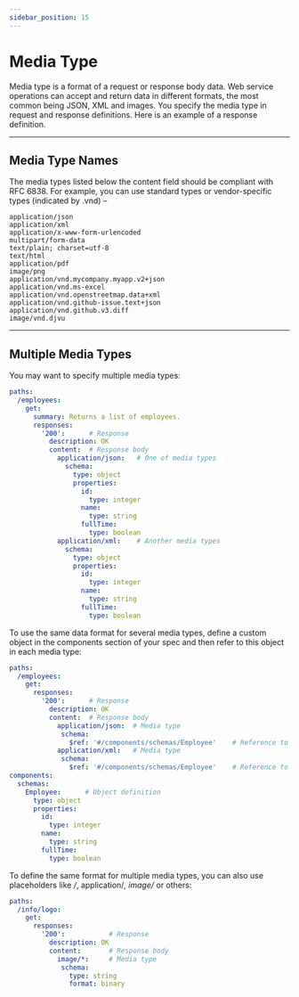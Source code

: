 ```yaml
---
sidebar_position: 15
---
```


# Media Type

Media type is a format of a request or response body data. Web service operations can accept and return data in different formats, the most common being JSON, XML and images. You specify the media type in request and response definitions. Here is an example of a response definition.

---

## Media Type Names

The media types listed below the content field should be compliant with RFC 6838. For example, you can use standard types or vendor-specific types (indicated by .vnd) –

```
application/json
application/xml
application/x-www-form-urlencoded
multipart/form-data
text/plain; charset=utf-8
text/html
application/pdf
image/png
application/vnd.mycompany.myapp.v2+json
application/vnd.ms-excel
application/vnd.openstreetmap.data+xml
application/vnd.github-issue.text+json
application/vnd.github.v3.diff
image/vnd.djvu
```

---

## Multiple Media Types

You may want to specify multiple media types:

```yaml
paths:
  /employees:
    get:
      summary: Returns a list of employees.
      responses:
        '200':      # Response
          description: OK
          content:  # Response body
            application/json:   # One of media types
              schema:
                type: object
                properties:
                  id:
                    type: integer
                  name:
                    type: string
                  fullTime: 
                    type: boolean
            application/xml:    # Another media types
              schema:
                type: object
                properties:
                  id:
                    type: integer
                  name:
                    type: string
                  fullTime: 
                    type: boolean
```
To use the same data format for several media types, define a custom object in the components section of your spec and then refer to this object in each media type:

```yaml
paths:
  /employees:
    get:
      responses:
        '200':      # Response
          description: OK
          content:  # Response body
            application/json:  # Media type
             schema: 
               $ref: '#/components/schemas/Employee'    # Reference to object definition
            application/xml:   # Media type
             schema: 
               $ref: '#/components/schemas/Employee'    # Reference to object definition
components:
  schemas:
    Employee:      # Object definition
      type: object
      properties:
        id:
          type: integer
        name:
          type: string
        fullTime: 
          type: boolean
```

To define the same format for multiple media types, you can also use placeholders like */*, application/*, image/* or others:

```yaml
paths:
  /info/logo:
    get:
      responses:
        '200':           # Response
          description: OK
          content:       # Response body
            image/*:     # Media type
             schema: 
               type: string
               format: binary
```